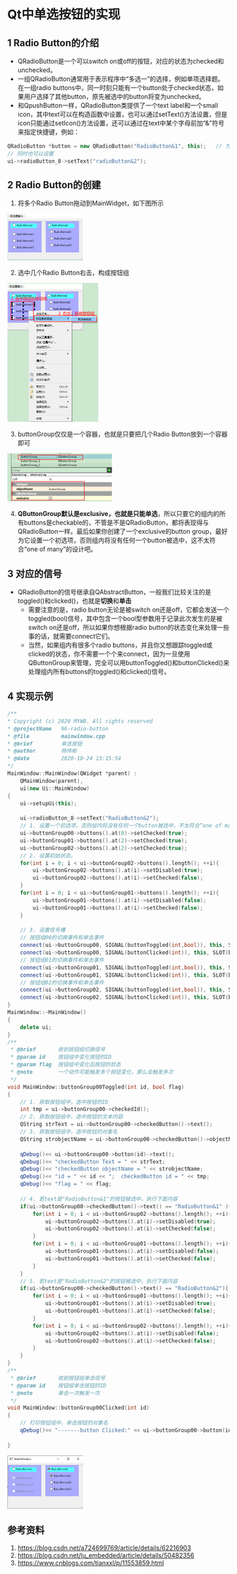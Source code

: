 # Qt中单选按钮的实现    

## 1 Radio Button的介绍   
- QRadioButton是一个可以switch on或off的按钮，对应的状态为checked和unchecked。   
- 一组QRadioButton通常用于表示程序中“多选一”的选择，例如单项选择题。在一组radio buttons中，同一时刻只能有一个button处于checked状态，如果用户选择了其他button，原先被选中的button将变为unchecked。   
- 和QpushButton一样，QRadioButton类提供了一个text label和一个small icon，其中text可以在构造函数中设置，也可以通过setText()方法设置，但是icon只能通过setIcon()方法设置，还可以通过在text中某个字母前加“&”符号来指定快捷键，例如：   
```c++
QRadioButton *button = new QRadioButton("RadioButton&1", this);   // 为“Alt + 1”也就是&后面的字母  
// 同时也可以设置  
ui->radioButton_8->setText("radioButton&2");

```

## 2 Radio Button的创建    
1. 将多个Radio Button拖动到MainWidget，如下图所示    

<img src="./img/96-1.png" alt="96-1" style="zoom: 50%;" />    

2. 选中几个Radio Button右击，构成按钮组    

<img src="./img/96-2.png" alt="96-2" style="zoom:50%;" />    

3. buttonGroup仅仅是一个容器，也就是只要把几个Radio Button放到一个容器即可   
<img src="./img/96-3.png" alt="96-3" style="zoom:50%;" />    

4. **QButtonGroup默认是exclusive，也就是只能单选**，所以只要它的组内的所有buttons是checkable的，不管是不是QRadioButton，都将表现得与QRadioButton一样。最后如果你创建了一个exclusive的button group，最好为它设置一个初选项，否则组内将没有任何一个button被选中，这不太符合“one of many”的设计吧。   

## 3 对应的信号   
- QRadioButton的信号继承自QAbstractButton，一般我们比较关注的是toggled()和clicked()，也就是**切换**和**单击**     
	- 需要注意的是，radio button无论是被switch on还是off，它都会发送一个toggled(bool)信号，其中包含一个bool型参数用于记录此次发生的是被switch on还是off，所以如果你想根据radio button的状态变化来处理一些事的话，就需要connect它们。   
	- 当然，如果组内有很多个radio buttons，并且你又想跟踪toggled或clicked的状态，你不需要一个个来connect，因为一旦使用QButtonGroup来管理，完全可以用buttonToggled()和buttonClicked()来处理组内所有buttons的toggled()和clicked()信号。   

## 4 实现示例   
```c++
/**
* Copyright (c) 2020 MYWB. All rights reserved
* @projectName   96-radio-button
* @file          mainwindow.cpp
* @brief         单选按钮
* @author        杨伟彬
* @date          2020-10-24 13:15:54
*/
MainWindow::MainWindow(QWidget *parent) :
    QMainWindow(parent),
    ui(new Ui::MainWindow)
{
    ui->setupUi(this);

    ui->radioButton_8->setText("RadioButton&2");
    // 1. 设置一个初选项，否则组内将没有任何一个button被选中，不太符合“one of many”的设计。
    ui->buttonGroup00->buttons().at(0)->setChecked(true);
    ui->buttonGroup01->buttons().at(2)->setChecked(true);
    ui->buttonGroup02->buttons().at(2)->setChecked(true);
    // 2. 设置初始状态。
    for(int i = 0; i < ui->buttonGroup02->buttons().length(); ++i){
        ui->buttonGroup02->buttons().at(i)->setDisabled(true);
        ui->buttonGroup02->buttons().at(i)->setChecked(false);
    }
    for(int i = 0; i < ui->buttonGroup01->buttons().length(); ++i){
        ui->buttonGroup01->buttons().at(i)->setDisabled(false);
        ui->buttonGroup01->buttons().at(i)->setChecked(false);
    }

    // 3. 设置信号槽
    // 按钮组00的切换事件和单击事件
    connect(ui->buttonGroup00, SIGNAL(buttonToggled(int,bool)), this, SLOT(buttonGroup00Toggled(int,bool)));
    connect(ui->buttonGroup00, SIGNAL(buttonClicked(int)), this, SLOT(buttonGroup00Clicked(int)));
    // 按钮组01的切换事件和单击事件
    connect(ui->buttonGroup01, SIGNAL(buttonToggled(int,bool)), this, SLOT(buttonGroup01Toggled(int,bool)));
    connect(ui->buttonGroup01, SIGNAL(buttonClicked(int)), this, SLOT(buttonGroup01Clicked(int)));
    // 按钮组02的切换事件和单击事件
    connect(ui->buttonGroup02, SIGNAL(buttonToggled(int,bool)), this, SLOT(buttonGroup02Toggled(int,bool)));
    connect(ui->buttonGroup02, SIGNAL(buttonClicked(int)), this, SLOT(buttonGroup02Clicked(int)));
}
MainWindow::~MainWindow()
{
    delete ui;
}
/**
 * @brief       收到按钮组切换信号
 * @param id    按钮组中变化按钮的ID
 * @param flag  按钮组中变化后按钮的状态
 * @note        一个动作可能触发多个按钮变化，那么会触发多次
 */
void MainWindow::buttonGroup00Toggled(int id, bool flag)
{
    // 1. 获取按钮组中，选中按钮的ID
    int tmp = ui->buttonGroup00->checkedId();
    // 2. 获取按钮组中，选中按钮的文本内容
    QString strText = ui->buttonGroup00->checkedButton()->text();
    // 3. 获取按钮组中，选中按钮的对象名
    QString strobjectName = ui->buttonGroup00->checkedButton()->objectName();

    qDebug()<< ui->buttonGroup00->button(id)->text();
    qDebug()<< "checkedButton Text = " << strText;
    qDebug()<< "checkedButton objectName = " << strobjectName;
    qDebug()<< "id = " << id << ";  checkedButton id = " << tmp;
    qDebug()<< "flag = " << flag;

    // 4. 若text是"RadioButton&1"的按钮被选中，执行下面内容
    if(ui->buttonGroup00->checkedButton()->text() == "RadioButton&1" ){
        for(int i = 0; i < ui->buttonGroup02->buttons().length(); ++i){
            ui->buttonGroup02->buttons().at(i)->setDisabled(true);
            ui->buttonGroup02->buttons().at(i)->setChecked(false);
        }
        for(int i = 0; i < ui->buttonGroup01->buttons().length(); ++i){
            ui->buttonGroup01->buttons().at(i)->setDisabled(false);
            ui->buttonGroup01->buttons().at(i)->setChecked(false);
        }
    }
    // 5. 若text是"RadioButton&2"的按钮被选中，执行下面内容
    if(ui->buttonGroup00->checkedButton()->text() == "RadioButton&2"){
        for(int i = 0; i < ui->buttonGroup01->buttons().length(); ++i){
            ui->buttonGroup01->buttons().at(i)->setDisabled(true);
            ui->buttonGroup01->buttons().at(i)->setChecked(false);
        }
        for(int i = 0; i < ui->buttonGroup02->buttons().length(); ++i){
            ui->buttonGroup02->buttons().at(i)->setDisabled(false);
            ui->buttonGroup02->buttons().at(i)->setChecked(false);
        }
    }
}
/**
 * @brief       收到按钮组单击信号
 * @param id    按钮组单击按钮的ID
 * @note        单击一次触发一次
 */
void MainWindow::buttonGroup00Clicked(int id)
{
    // 打印按钮组中，单击按钮的对象名
    qDebug()<< "-------button Clicked:" << ui->buttonGroup00->button(id)->objectName();

}

```

<img src="./img/96-4.png" alt="96-4" style="zoom:50%;" />    


## 参考资料  
1. https://blog.csdn.net/a724699769/article/details/62216903   
2. https://blog.csdn.net/lu_embedded/article/details/50482356  
3. https://www.cnblogs.com/tianxxl/p/11553859.html   